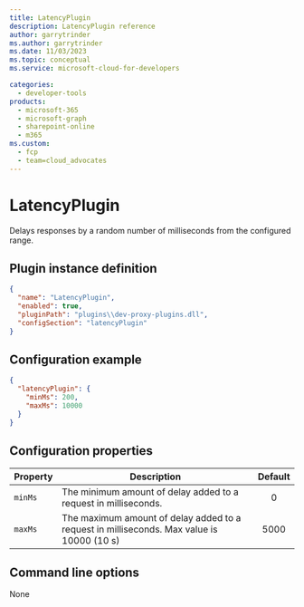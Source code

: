 ```yaml
---
title: LatencyPlugin
description: LatencyPlugin reference
author: garrytrinder
ms.author: garrytrinder
ms.date: 11/03/2023
ms.topic: conceptual
ms.service: microsoft-cloud-for-developers

categories:
  - developer-tools
products:
  - microsoft-365
  - microsoft-graph
  - sharepoint-online
  - m365
ms.custom:
  - fcp
  - team=cloud_advocates
---
```


# LatencyPlugin

Delays responses by a random number of milliseconds from the configured range.

## Plugin instance definition

```json
{
  "name": "LatencyPlugin",
  "enabled": true,
  "pluginPath": "plugins\\dev-proxy-plugins.dll",
  "configSection": "latencyPlugin"
}
```

## Configuration example

```json
{
  "latencyPlugin": {
    "minMs": 200,
    "maxMs": 10000
  }
}
```

## Configuration properties

| Property | Description | Default |
| -------- | ----------- | :-----: |
| `minMs` | The minimum amount of delay added to a request in milliseconds. |   0 |
| `maxMs` | The maximum amount of delay added to a request in milliseconds. Max value is 10000 (10 s) |  5000  |

## Command line options

None
